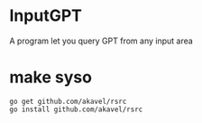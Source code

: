 # InputGPT 
A program let you query GPT from any input area


# make syso
```
go get github.com/akavel/rsrc
go install github.com/akavel/rsrc
```
